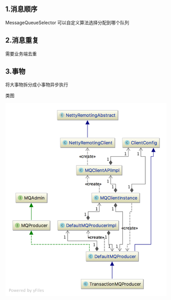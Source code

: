 ## 1.消息顺序

MessageQueueSelector 可以自定义算法选择分配到哪个队列

## 2.消息重复

需要业务端去重

## 3.事物

将大事物拆分成小事物异步执行

类图

![](img/13.png)


